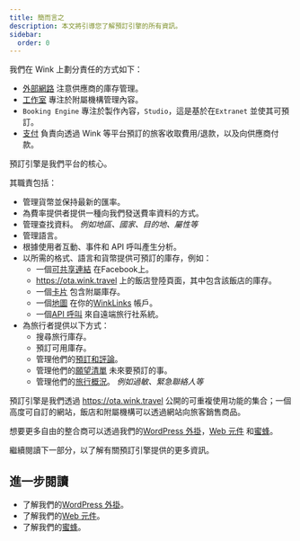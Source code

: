 ```yaml
---
title: 簡而言之
description: 本文將引導您了解預訂引擎的所有資訊。
sidebar:
  order: 0
---
```

我們在 Wink 上劃分責任的方式如下：

* [外部網路](/extranet/what-is-extranet) 注意供應商的庫存管理。
* [工作室](/studio/what-is-studio) 專注於附屬機構管理內容。
* `Booking Engine` 專注於製作內容，`Studio`，這是基於在`Extranet` 並使其可預訂。
* [支付](/payment/what-is-trip-pay) 負責向透過 Wink 等平台預訂的旅客收取費用/退款，以及向供應商付款。

預訂引擎是我們平台的核心。

其職責包括：

* 管理貨幣並保持最新的匯率。
* 為費率提供者提供一種向我們發送費率資料的方式。
* 管理查找資料。 *例如地區、國家、目的地、屬性等*
* 管理語言。
* 根據使用者互動、事件和 API 呼叫產生分析。
* 以所需的格式、語言和貨幣提供可預訂的庫存，例如：
  * 一個[可共享連結](/studio/shareable-links) 在Facebook上。
  * https://ota.wink.travel 上的飯店登陸頁面，其中包含該飯店的庫存。
  * 一個[卡片](/studio/cards) 包含附屬庫存。
  * 一個[地圖](/studio/maps) 在你的[WinkLinks](/link-manager/wink-links) 帳戶。
  * 一個[API 呼叫](/developers/apis) 來自遠端旅行社系統。
* 為旅行者提供以下方式：
  * 搜尋旅行庫存。
  * 預訂可用庫存。
  * 管理他們的[預訂和評論](/booking-engine/bookings)。
  * 管理他們的[願望清單](/booking-engine/bucket-list) 未來要預訂的事。
  * 管理他們的[旅行概況](/booking-engine/travel-preferences)。 *例如過敏、緊急聯絡人等*

預訂引擎是我們透過 https://ota.wink.travel 公開的可重複使用功能的集合；一個高度可自訂的網站，飯店和附屬機構可以透過網站向旅客銷售商品。

想要更多自由的整合商可以透過我們的[WordPress 外掛](/developers/wordpress/)，[Web 元件](/developers/web-components) 和[蜜蜂](/developers/apis)。

繼續閱讀下一部分，以了解有關預訂引擎提供的更多資訊。

## 進一步閱讀

* 了解我們的[WordPress 外掛](/developers/wordpress/)。
* 了解我們的[Web 元件](/developers/web-components)。
* 了解我們的[蜜蜂](/developers/apis)。

